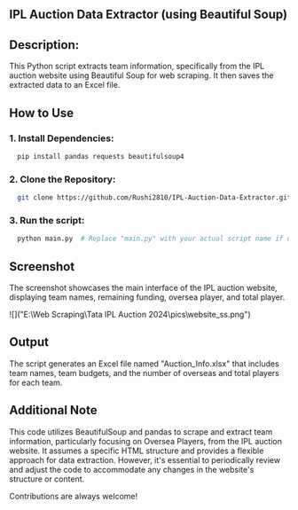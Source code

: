 
## IPL Auction Data Extractor (using Beautiful Soup)

## Description:

This Python script extracts team information, specifically from the IPL auction website using Beautiful Soup for web scraping. It then saves the extracted data to an Excel file.

## How to Use

### 1. Install Dependencies:

```bash
  pip install pandas requests beautifulsoup4
```
### 2. Clone the Repository:
```bash
  git clone https://github.com/Rushi2810/IPL-Auction-Data-Extractor.git
```
### 3. Run the script:
```bash
  python main.py  # Replace "main.py" with your actual script name if different
```

## Screenshot
The screenshot showcases the main interface of the IPL auction website, displaying team names, remaining funding, oversea player, and total player.

![]("E:\Web Scraping\Tata IPL Auction 2024\pics\website_ss.png")


## Output

The script generates an Excel file named "Auction_Info.xlsx" that includes team names, team budgets, and the number of overseas and total players for each team.


## Additional Note


This code utilizes BeautifulSoup and pandas to scrape and extract team information, particularly focusing on Oversea Players, from the IPL auction website. It assumes a specific HTML structure and provides a flexible approach for data extraction. However, it's essential to periodically review and adjust the code to accommodate any changes in the website's structure or content.

Contributions are always welcome!


